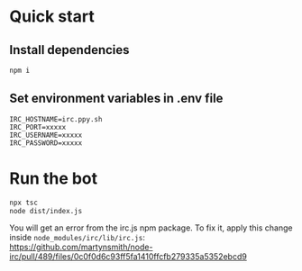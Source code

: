 # Quick start

## Install dependencies
```bash
npm i
```

## Set environment variables in .env file
```
IRC_HOSTNAME=irc.ppy.sh
IRC_PORT=xxxxx
IRC_USERNAME=xxxxx
IRC_PASSWORD=xxxxx
```

# Run the bot
```bash
npx tsc
node dist/index.js
```

You will get an error from the irc.js npm package. To fix it, apply this change inside `node_modules/irc/lib/irc.js`:  
https://github.com/martynsmith/node-irc/pull/489/files/0c0f0d6c93ff5fa1410ffcfb279335a5352ebcd9
